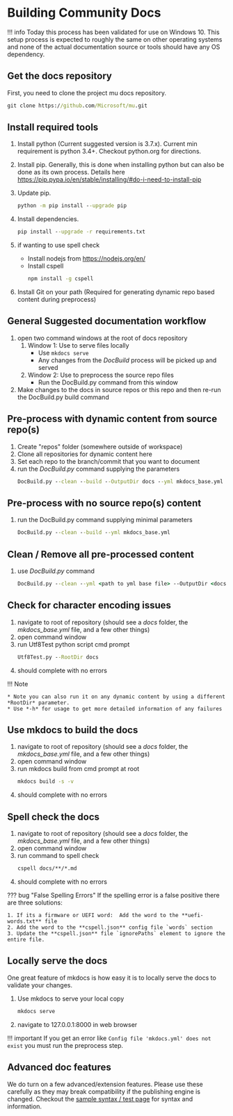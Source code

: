 # Building Community Docs

!!! info
    Today this process has been validated for use on Windows 10. This setup process is expected to roughly the same on other operating systems
    and none of the actual documentation source or tools should have any OS dependency.

## Get the docs repository

First, you need to clone the project mu docs repository.
``` cmd
git clone https://github.com/Microsoft/mu.git
```

## Install required tools

1. Install python (Current suggested version is 3.7.x).  Current min requirement is python 3.4+.  Checkout python.org for directions.
2. Install pip.  Generally, this is done when installing python but can also be done as its own process.  Details here https://pip.pypa.io/en/stable/installing/#do-i-need-to-install-pip
3. Update pip.
    ``` cmd
    python -m pip install --upgrade pip
    ```
4. Install dependencies.
    ``` cmd
    pip install --upgrade -r requirements.txt
    ```

5. if wanting to use spell check
    * Install nodejs from https://nodejs.org/en/
    * Install cspell
        ``` cmd
        npm install -g cspell
        ```
6. Install Git on your path (Required for generating dynamic repo based content during preprocess)

## General Suggested documentation workflow

1. open two command windows at the root of docs repository  
    1. Window 1: Use to serve files locally
        * Use ```mkdocs serve``` 
        * Any changes from the *DocBuild* process will be picked up and served
    2. Window 2: Use to preprocess the source repo files
        * Run the DocBuild.py command from this window
2. Make changes to the docs in source repos or this repo and then re-run the DocBuild.py build command

## Pre-process with dynamic content from source repo(s)

1. Create "repos" folder (somewhere outside of workspace)
2. Clone all repositories for dynamic content here
3. Set each repo to the branch/commit that you want to document
4. run the *DocBuild.py* command supplying the parameters
    ```cmd
    DocBuild.py --clean --build --OutputDir docs --yml mkdocs_base.yml --RootDir ..\repos
    ```

## Pre-process with no source repo(s) content

1. run the DocBuild.py command supplying minimal parameters
    ```cmd
    DocBuild.py --clean --build --yml mkdocs_base.yml
    ```

## Clean / Remove all pre-processed content

1. use *DocBuild.py* command
    ```cmd
    DocBuild.py --clean --yml <path to yml base file> --OutputDir <docs folder>
    ```

## Check for character encoding issues

1. navigate to root of repository (should see a *docs* folder, the *mkdocs_base.yml* file, and a few other things)
2. open command window
3. run  Utf8Test python script cmd prompt
    ``` cmd
    Utf8Test.py --RootDir docs
    ```
4. should complete with no errors

!!! Note

    * Note you can also run it on any dynamic content by using a different *RootDir* parameter.  
    * Use *-h* for usage to get more detailed information of any failures

## Use mkdocs to build the docs

1. navigate to root of repository (should see a *docs* folder, the *mkdocs_base.yml* file, and a few other things)
2. open command window
3. run  mkdocs build from cmd prompt at root
    ``` cmd
    mkdocs build -s -v
    ```
4. should complete with no errors

## Spell check the docs

1. navigate to root of repository (should see a *docs* folder, the *mkdocs_base.yml* file, and a few other things)
2. open command window
3. run command to spell check
    ``` cmd
    cspell docs/**/*.md
    ```
4. should complete with no errors

??? bug "False Spelling Errors"
    If the spelling error is a false positive there are three solutions:

    1. If its a firmware or UEFI word:  Add the word to the **uefi-words.txt** file
    2. Add the word to the **cspell.json** config file `words` section
    3. Update the **cspell.json** file `ignorePaths` element to ignore the entire file.

## Locally serve the docs

One great feature of mkdocs is how easy it is to locally serve the docs to validate your changes.

1. Use mkdocs to serve your local copy
    ``` cmd
    mkdocs serve
    ```
2. navigate to 127.0.0.1:8000 in web browser

!!! important
    If you get an error like ```Config file 'mkdocs.yml' does not exist``` you must run the preprocess step.

## Advanced doc features

We do turn on a few advanced/extension features.  Please use these carefully as they may break compatibility if the publishing engine is changed.  Checkout the [sample syntax / test page](doc_sample_test.md) for syntax and information.
